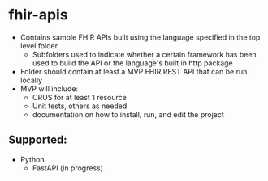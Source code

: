 # fhir-apis
- Contains sample FHIR APIs built using the language specified in the top level folder
  - Subfolders used to indicate whether a certain framework has been used to build the API or the language's built in http package
- Folder should contain at least a MVP FHIR REST API that can be run locally
- MVP will include:
  - CRUS for at least 1 resource
  - Unit tests, others as needed
  - documentation on how to install, run, and edit the project 


## Supported:
- Python
  - FastAPI (in progress) 
